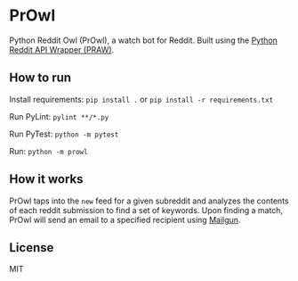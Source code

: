 # PrOwl

Python Reddit Owl (PrOwl), a watch bot for Reddit. 
Built using the [Python Reddit API Wrapper (PRAW)](https://praw.readthedocs.io/en/latest/).

## How to run

Install requirements: `pip install .` or `pip install -r requirements.txt`

Run PyLint: `pylint **/*.py`

Run PyTest: `python -m pytest`

Run: `python -m prowl`

## How it works

PrOwl taps into the `new` feed for a given subreddit and analyzes the contents of each reddit submission to find a set of keywords.
Upon finding a match, PrOwl will send an email to a specified recipient using [Mailgun](https://app.mailgun.com). 

## License

MIT

